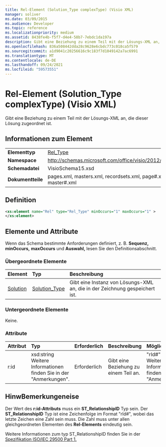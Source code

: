 ```yaml
---
title: Rel-Element (Solution_Type complexType) (Visio XML)
manager: soliver
ms.date: 03/09/2015
ms.audience: Developer
ms.topic: reference
ms.localizationpriority: medium
ms.assetid: 8438fe4b-f5f7-d4e4-58b7-7ebdc1da197a
description: Gibt eine Beziehung zu einem Teil mit der Lösungs-XML an, die dieser Lösung zugeordnet ist.
ms.openlocfilehash: 836a508442dda28c9628e6cbdc773c018ca5f579
ms.sourcegitcommit: a1d9041c20256616c9c183f7d1049142a7ac6991
ms.translationtype: MT
ms.contentlocale: de-DE
ms.lasthandoff: 09/24/2021
ms.locfileid: "59573551"
---
```

# <a name="rel-element-solution_type-complextype-visio-xml"></a>Rel-Element (Solution_Type complexType) (Visio XML)

Gibt eine Beziehung zu einem Teil mit der Lösungs-XML an, die dieser Lösung zugeordnet ist.
  
## <a name="element-information"></a>Informationen zum Element

|||
|:-----|:-----|
|**Elementtyp** <br/> |[Rel_Type](rel_type-complextypevisio-xml.md) <br/> |
|**Namespace** <br/> |http://schemas.microsoft.com/office/visio/2012/main  <br/> |
|**Schemadatei** <br/> |VisioSchema15.xsd  <br/> |
|**Dokumentteile** <br/> |pages.xml, masters.xml, recordsets.xml, page#.xml, master#.xml  <br/> |
   
## <a name="definition"></a>Definition

```XML
<xs:element name="Rel" type="Rel_Type" minOccurs="1" maxOccurs="1" >
</xs:element>
```

## <a name="elements-and-attributes"></a>Elemente und Attribute

Wenn das Schema bestimmte Anforderungen definiert, z. B. **Sequenz,** **minOccurs,** **maxOccurs** und **Auswahl,** lesen Sie den Definitionsabschnitt. 
  
### <a name="parent-elements"></a>Übergeordnete Elemente

|**Element**|**Typ**|**Beschreibung**|
|:-----|:-----|:-----|
|[Solution](solution-element-solutions_type-complextypevisio-xml.md) <br/> |[Solution_Type](solution_type-complextypevisio-xml.md) <br/> |Gibt eine Instanz von Lösungs-XML an, die in der Zeichnung gespeichert ist.  <br/> |
   
### <a name="child-elements"></a>Untergeordnete Elemente

Keine.
  
### <a name="attributes"></a>Attribute

|**Attribut**|**Typ**|**Erforderlich**|**Beschreibung**|**Mögliche Werte**|
|:-----|:-----|:-----|:-----|:-----|
|r:id  <br/> |xsd:string  <br/> Weitere Informationen finden Sie in der "Anmerkungen".  <br/> |Erforderlich  <br/> |Gibt eine Beziehung zu einem Teil an.  <br/> |"rId#"  <br/> Weitere Informationen finden Sie in der "Anmerkungen".  <br/> |
   
## <a name="remarks"></a>HinwBemerkungeneise

Der Wert des **r:id-Attributs** muss ein **ST_RelationshipID** Typ sein. Der **ST_RelationshipID** Typ ist eine Zeichenfolge im Format "rId#", wobei das letzte Zeichen eine Zahl sein muss. Die Zahl muss unter allen gleichgeordneten Elementen des **Rel-Elements** eindeutig sein. 
  
Weitere Informationen zum typ ST_RelationshipID finden Sie in der [Spezifikation ISO/IEC 29500 Part 1.](https://www.iso.org/iso/home/store/catalogue_tc/catalogue_detail.md?csnumber=61750)
  

